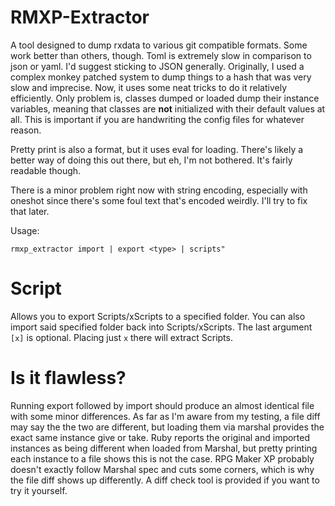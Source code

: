 # RMXP-Extractor

A tool designed to dump rxdata to various git compatible formats. Some work better than others, though.
Toml is extremely slow in comparison to json or yaml. I'd suggest sticking to JSON generally.
Originally, I used a complex monkey patched system to dump things to a hash that was very slow and imprecise. Now, it uses 
some neat tricks to do it relatively efficiently. Only problem is, classes dumped or loaded dump their instance variables, meaning that
classes are **not** initialized with their default values at all. 
This is important if you are handwriting the config files for whatever reason.

Pretty print is also a format, but it uses eval for loading. There's likely a better way of doing this out there, but eh, I'm not bothered.
It's fairly readable though.

There is a minor problem right now with string encoding, especially with oneshot since there's some foul text that's encoded weirdly. 
I'll try to fix that later.

Usage:

`rmxp_extractor import | export <type> | scripts"`
# Script

Allows you to export Scripts/xScripts to a specified folder. You can also import said specified folder back into Scripts/xScripts.
The last argument `[x]` is optional. Placing just `x` there will extract Scripts.

# Is it flawless?

Running export followed by import should produce an almost identical file with some minor differences. 
As far as I'm aware from my testing, a file diff may say the the two are different, but loading them via marshal provides the exact same instance give or take.
Ruby reports the original and imported instances as being different when loaded from Marshal, but pretty printing each instance to a file shows this is not the case.
RPG Maker XP probably doesn't exactly follow Marshal spec and cuts some corners, which is why the file diff shows up differently.
A diff check tool is provided if you want to try it yourself.
